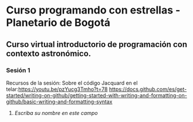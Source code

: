# Curso programando con estrellas - Planetario de Bogotá
## Curso virtual introductorio de programación con contexto astronómico.

### Sesión 1

Recursos de la sesión: 
Sobre el código Jacquard en el telar:https://youtu.be/pzYucg3Tmho?t=78
https://docs.github.com/es/get-started/writing-on-github/getting-started-with-writing-and-formatting-on-github/basic-writing-and-formatting-syntax

1. *Escriba su nombre en este campo*

